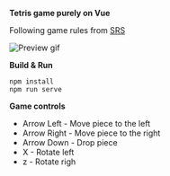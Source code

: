 **Tetris game purely on Vue**

Following game rules from [SRS](https://tetris.fandom.com/wiki/SRS)

![Preview gif](https://raw.githubusercontent.com/houseofbits/vue-tetris/master/preview.gif)

**Build & Run**
```
npm install
npm run serve 
```

**Game controls**
- Arrow Left - Move piece to the left
- Arrow Right - Move piece to the right
- Arrow Down - Drop piece
- X - Rotate left
- z - Rotate righ